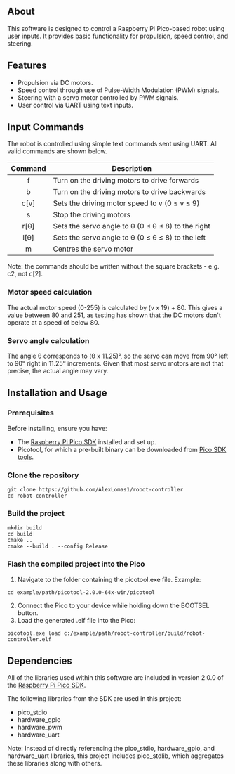 ## About

This software is designed to control a Raspberry Pi Pico-based robot using user inputs. It provides basic functionality for propulsion, speed control, and steering. 

## Features

* Propulsion via DC motors.
* Speed control through use of Pulse-Width Modulation (PWM) signals.
* Steering with a servo motor controlled by PWM signals.
* User control via UART using text inputs.

## Input Commands

The robot is controlled using simple text commands sent using UART. All valid commands are shown below.

| Command | Description                                         |
|:-------:|-----------------------------------------------------|
|    f    | Turn on the driving motors to drive forwards        |
|    b    | Turn on the driving motors to drive backwards       |
|  c[v]  | Sets the driving motor speed to v (0 ≤ v ≤ 9)      |
|    s    | Stop the driving motors                             |
|  r[θ]  | Sets the servo angle to θ (0 ≤ θ ≤ 8) to the right |
|  l[θ]  | Sets the servo angle to θ (0 ≤ θ ≤ 8) to the left  |
|    m    | Centres the servo motor                             |

Note: the commands should be written without the square brackets - e.g. c2,  not c[2].

### Motor speed calculation

The actual motor speed (0-255) is calculated by (v x 19) + 80. This gives a value between 80 and 251, as testing has shown that the DC motors don't operate at a speed of below 80.

### Servo angle calculation

The angle θ corresponds to (θ x 11.25)°, so the servo can move from 90° left to 90° right in 11.25° increments. Given that most servo motors are not that precise, the actual angle may vary.

## Installation and Usage

### Prerequisites
Before installing, ensure you have:
* The [Raspberry Pi Pico SDK](https://github.com/raspberrypi/pico-sdk) installed and set up. 
* Picotool, for which a pre-built binary can be downloaded from [Pico SDK tools](https://github.com/raspberrypi/pico-sdk-tools).

### Clone the repository
```
git clone https://github.com/AlexLomas1/robot-controller
cd robot-controller
```

### Build the project
```
mkdir build
cd build
cmake ..
cmake --build . --config Release
```
### Flash the compiled project into the Pico
1. Navigate to the folder containing the picotool.exe file. Example:
```
cd example/path/picotool-2.0.0-64x-win/picotool
```
2. Connect the Pico to your device while holding down the BOOTSEL button.
3. Load the generated .elf file into the Pico:
```
picotool.exe load c:/example/path/robot-controller/build/robot-controller.elf
```

## Dependencies

All of the libraries used within this software are included in version 2.0.0 of the [Raspberry Pi Pico SDK](https://github.com/raspberrypi/pico-sdk).

The following libraries from the SDK are used in this project:
* pico_stdio
* hardware_gpio
* hardware_pwm
* hardware_uart

Note: Instead of directly referencing the pico_stdio, hardware_gpio, and hardware_uart libraries, this project includes pico_stdlib, which aggregates these libraries along with others.